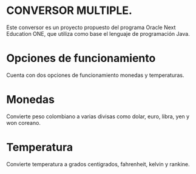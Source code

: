 # CONVERSOR MULTIPLE.
Este conversor es un proyecto propuesto del programa Oracle Next Education ONE, que utiliza como base el lenguaje de programación Java.

# Opciones de funcionamiento
Cuenta con dos opciones de funcionamiento monedas y temperaturas.

# Monedas
Convierte peso colombiano a varias divisas como dolar, euro, libra, yen y won coreano.

# Temperatura
Convierte temperatura a grados centigrados, fahrenheit, kelvin y rankine.









